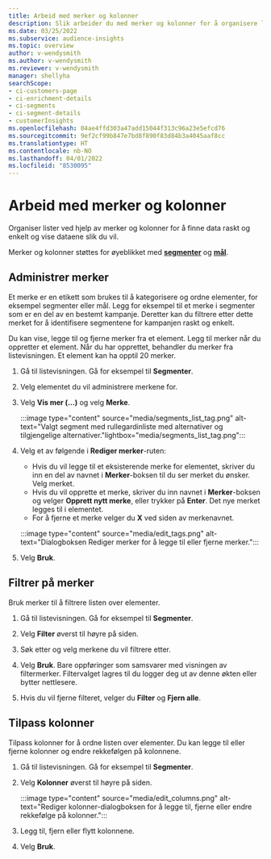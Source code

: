 ```yaml
---
title: Arbeid med merker og kolonner
description: Slik arbeider du med merker og kolonner for å organisere listevisninger
ms.date: 03/25/2022
ms.subservice: audience-insights
ms.topic: overview
author: v-wendysmith
ms.author: v-wendysmith
ms.reviewer: v-wendysmith
manager: shellyha
searchScope:
- ci-customers-page
- ci-enrichment-details
- ci-segments
- ci-segment-details
- customerInsights
ms.openlocfilehash: 04ae4ffd303a47add15044f313c96a23e5efcd76
ms.sourcegitcommit: 9ef2cf99b847e7bd8f890f83d84b3a4045aaf8cc
ms.translationtype: HT
ms.contentlocale: nb-NO
ms.lasthandoff: 04/01/2022
ms.locfileid: "8530095"
---
```

# <a name="work-with-tags-and-columns"></a>Arbeid med merker og kolonner

Organiser lister ved hjelp av merker og kolonner for å finne data raskt og enkelt og vise dataene slik du vil.

Merker og kolonner støttes for øyeblikket med **[segmenter](segments.md)** og **[mål](measures.md)**.

## <a name="manage-tags"></a>Administrer merker

Et merke er en etikett som brukes til å kategorisere og ordne elementer, for eksempel segmenter eller mål. Legg for eksempel til et merke i segmenter som er en del av en bestemt kampanje. Deretter kan du filtrere etter dette merket for å identifisere segmentene for kampanjen raskt og enkelt.

Du kan vise, legge til og fjerne merker fra et element. Legg til merker når du oppretter et element. Når du har opprettet, behandler du merker fra listevisningen. Et element kan ha opptil 20 merker.

1. Gå til listevisningen. Gå for eksempel til **Segmenter**.

1. Velg elementet du vil administrere merkene for.

1. Velg **Vis mer (...)** og velg **Merke**.

   :::image type="content" source="media/segments_list_tag.png" alt-text="Valgt segment med rullegardinliste med alternativer og tilgjengelige alternativer."lightbox="media/segments_list_tag.png":::

1. Velg et av følgende i **Rediger merker**-ruten:

   - Hvis du vil legge til et eksisterende merke for elementet, skriver du inn en del av navnet i **Merker**-boksen til du ser merket du ønsker. Velg merket.
   - Hvis du vil opprette et merke, skriver du inn navnet i **Merker**-boksen og velger **Opprett nytt merke**, eller trykker på **Enter**. Det nye merket legges til i elementet.
   - For å fjerne et merke velger du **X** ved siden av merkenavnet.

   :::image type="content" source="media/edit_tags.png" alt-text="Dialogboksen Rediger merker for å legge til eller fjerne merker.":::

1. Velg **Bruk**.

## <a name="filter-on-tags"></a>Filtrer på merker

Bruk merker til å filtrere listen over elementer.

1. Gå til listevisningen. Gå for eksempel til **Segmenter**.

1. Velg **Filter** øverst til høyre på siden.

1. Søk etter og velg merkene du vil filtrere etter.

1. Velg **Bruk**. Bare oppføringer som samsvarer med visningen av filtermerker. Filtervalget lagres til du logger deg ut av denne økten eller bytter nettlesere.

1. Hvis du vil fjerne filteret, velger du **Filter** og **Fjern alle**.

## <a name="customize-columns"></a>Tilpass kolonner

Tilpass kolonner for å ordne listen over elementer. Du kan legge til eller fjerne kolonner og endre rekkefølgen på kolonnene.

1. Gå til listevisningen. Gå for eksempel til **Segmenter**.

1. Velg **Kolonner** øverst til høyre på siden.

   :::image type="content" source="media/edit_columns.png" alt-text="Rediger kolonner-dialogboksen for å legge til, fjerne eller endre rekkefølge på kolonner.":::

1. Legg til, fjern eller flytt kolonnene.

1. Velg **Bruk**.
